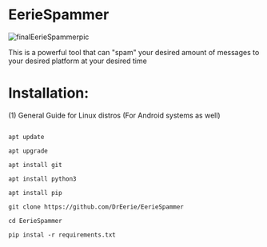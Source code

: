 # EerieSpammer
![finalEerieSpammerpic](https://user-images.githubusercontent.com/96463088/230771087-94993dad-e37d-4c1d-b4d5-2fab6a04bce4.png)

This is a powerful tool that can "spam" your desired amount of messages to your desired platform at your desired time
# Installation:
(1) General Guide for Linux distros (For Android systems as well)

```

apt update

apt upgrade

apt install git

apt install python3

apt install pip

git clone https://github.com/DrEerie/EerieSpammer

cd EerieSpammer

pip instal -r requirements.txt

```


